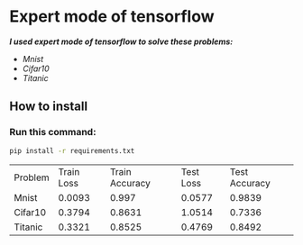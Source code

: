 # Expert mode of tensorflow

***I used expert mode of tensorflow to solve these problems:***
- *Mnist*
- *Cifar10*
- *Titanic*

## How to install
### Run this command:
```bash
pip install -r requirements.txt
```


<table>
    <tr>
        <td>Problem</td>
        <td>Train Loss</td>
        <td>Train Accuracy</td>
        <td>Test Loss</td>
        <td>Test Accuracy</td>
    </tr>
    <tr>
        <td>Mnist</td>
        <td>0.0093</td>
        <td>0.997</td>
        <td>0.0577</td>
        <td>0.9839</td>
    </tr>
    <tr>
        <td>Cifar10</td>
        <td>0.3794</td>
        <td>0.8631</td>
        <td>1.0514</td>
        <td>0.7336</td>
    </tr>
    <tr>
        <td>Titanic</td>
        <td>0.3321</td>
        <td>0.8525</td>
        <td>0.4769</td>
        <td>0.8492</td>
    </tr>
</table>
